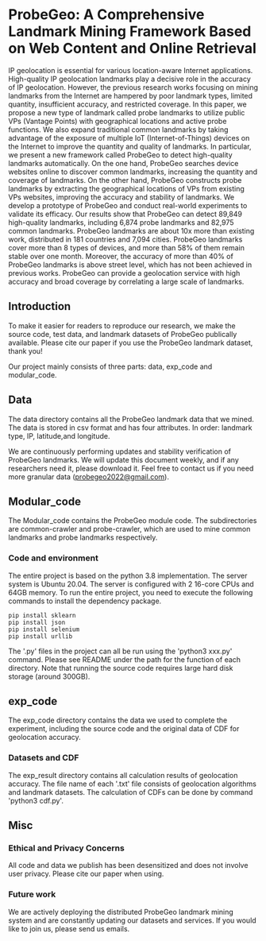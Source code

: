 # ProbeGeo: A Comprehensive Landmark Mining Framework Based on Web Content and Online Retrieval
IP geolocation is essential for various location-aware Internet applications. High-quality IP geolocation landmarks play a decisive role in the accuracy of IP geolocation. However, the previous research works focusing on mining landmarks from the Internet are hampered by poor landmark types, limited quantity, insufficient accuracy, and restricted coverage. In this paper, we propose a new type of landmark called probe landmarks to utilize public VPs (Vantage Points) with geographical locations and active probe functions. We also expand traditional common landmarks by taking advantage of the exposure of multiple IoT (Internet-of-Things) devices on the Internet to improve the quantity and quality of landmarks. In particular, we present a new framework called ProbeGeo to detect high-quality landmarks automatically. On the one hand, ProbeGeo searches device websites online to discover common landmarks, increasing the quantity and coverage of landmarks. On the other hand, ProbeGeo constructs probe landmarks by extracting the geographical locations of VPs from existing VPs websites, improving the accuracy and stability of landmarks. We develop a prototype of ProbeGeo and conduct real-world experiments to validate its efficacy. Our results show that ProbeGeo can detect 89,849 high-quality landmarks, including 6,874 probe landmarks and 82,975 common landmarks. ProbeGeo landmarks are about 10x more than existing work, distributed in 181 countries and 7,094 cities. ProbeGeo landmarks cover more than 8 types of devices, and more than 58% of them remain stable over one month. Moreover, the accuracy of more than 40% of ProbeGeo landmarks is above street level, which has not been achieved in previous works. ProbeGeo can provide a geolocation service with high accuracy and broad coverage by correlating a large scale of landmarks. 

## Introduction
To make it easier for readers to reproduce our research, we make the source code, test data, and landmark datasets of ProbeGeo publically available. Please cite our paper if you use the ProbeGeo landmark dataset, thank you! 

Our project mainly consists of three parts: data, exp_code and modular_code. 

## Data
The data directory contains all the ProbeGeo landmark data that we mined. The data is stored in csv format and has four attributes. In order: landmark type, IP, latitude,and longitude. 

We are continuously performing updates and stability verification of ProbeGeo landmarks. We will update this document weekly, and if any researchers need it, please download it. Feel free to contact us if you need more granular data (probegeo2022@gmail.com). 

## Modular_code
The Modular_code contains the ProbeGeo module code. The subdirectories are common-crawler and probe-crawler, which are used to mine common landmarks and probe landmarks respectively. 

### Code and environment
The entire project is based on the python 3.8 implementation. The server system is Ubuntu 20.04. The server is configured with 2 16-core CPUs and 64GB memory. To run the entire project, you need to execute the following commands to install the dependency package. 
```
pip install sklearn
pip install json
pip install selenium
pip install urllib
```
The '.py' files in the project can all be run using the 'python3 xxx.py' command. Please see README under the path for the function of each directory. Note that running the source code requires large hard disk storage (around 300GB). 

## exp_code
The exp_code directory contains the data we used to complete the experiment, including the source code and the original data of CDF for geolocation accuracy. 

### Datasets and CDF
The exp_result directory contains all calculation results of geolocation accuracy. The file name of each '.txt' file consists of geolocation algorithms and landmark datasets. The calculation of CDFs can be done by command 'python3 cdf.py'. 

## Misc
### Ethical and Privacy Concerns
All code and data we publish has been desensitized and does not involve user privacy. Please cite our paper when using. 

### Future work
We are actively deploying the distributed ProbeGeo landmark mining system and are constantly updating our datasets and services. If you would like to join us, please send us emails. 